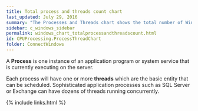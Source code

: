 ```yaml
---
title: Total process and threads count chart
last_updated: July 29, 2016
summary: "The Processes and Threads chart shows the total number of Windows processes and threads that exist."
sidebar: c_windows_sidebar
permalink: windows_chart_totalprocessandthreadscount.html
id: CPUProcessing.ProcessThreadChart
folder: ConnectWindows
---
```



A **Process** is one instance of an application program or system service that is currently executing on the server.

Each process will have one or more **threads** which are the basic entity that can be scheduled. Sophisticated application processes such as SQL Server or Exchange can have dozens of threads running concurrently.



{% include links.html %}
